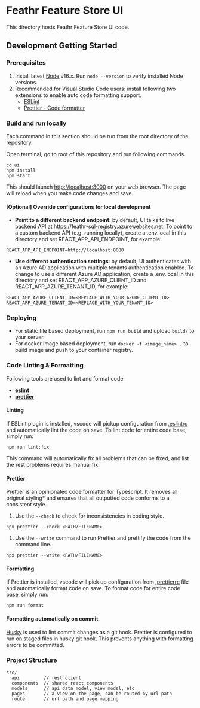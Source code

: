 # Feathr Feature Store UI

This directory hosts Feathr Feature Store UI code.

## Development Getting Started

### Prerequisites

1. Install latest [Node](https://nodejs.org/en/) v16.x. Run `node --version` to verify installed Node versions.
2. Recommended for Visual Studio Code users: install following two extensions to enable auto code formatting support.
   - [ESLint](https://marketplace.visualstudio.com/items?itemName=dbaeumer.vscode-eslint)
   - [Prettier - Code formatter](https://marketplace.visualstudio.com/items?itemName=esbenp.prettier-vscode)

### Build and run locally

Each command in this section should be run from the root directory of the repository.

Open terminal, go to root of this repository and run following commands.

```
cd ui
npm install
npm start
```

This should launch [http://localhost:3000](http://localhost:3000) on your web browser. The page will reload when you make code changes and save.

#### [Optional] Override configurations for local development

- **Point to a different backend endpoint**: by default, UI talks to live backend API at https://feathr-sql-registry.azurewebsites.net. To point to a custom backend API (e.g. running locally), create a .env.local in this directory and set REACT_APP_API_ENDPOINT, for example:

```
REACT_APP_API_ENDPOINT=http://localhost:8080
```

- **Use different authentication settings**: by default, UI authenticates with an Azure AD application with multiple tenants authentication enabled. To change to use a different Azure AD application, create a .env.local in this directory and set REACT_APP_AZURE_CLIENT_ID and REACT_APP_AZURE_TENANT_ID, for example:

```
REACT_APP_AZURE_CLIENT_ID=<REPLACE_WITH_YOUR_AZURE_CLIENT_ID>
REACT_APP_AZURE_TENANT_ID=<REPLACE_WITH_YOUR_TENANT_ID>
```

### Deploying

- For static file based deployment, run `npm run build` and upload `build/` to your server.
- For docker image based deployment, run `docker -t <image_name> .` to build image and push to your container registry.

### Code Linting & Formatting

Following tools are used to lint and format code:
  * [**eslint**](https://eslint.org/)
  * [**prettier**](https://prettier.io/)

#### Linting

If ESLint plugin is installed, vscode will pickup configuration from [.eslintrc](.eslintrc) and automatically lint the code on save. To lint code for entire code base, simply run:

```
npm run lint:fix
```

This command will automatically fix all problems that can be fixed, and list the rest problems requires manual fix.

#### Prettier

Prettier is an opinionated code formatter for Typescript. It removes all original styling* and ensures that all outputted code conforms to a consistent style.

1. Use the `--check` to check for inconsistencies in coding style.
```
npx prettier --check <PATH/FILENAME>
```

1. Use the `--write` command to run Prettier and prettify the code from the command line.

```
npx prettier --write <PATH/FILENAME>
```


#### Formatting

If Prettier is installed, vscode will pick up configuration from [.prettierrc](.prettierrc) file and automatically format code on save. To format code for entire code base, simply run:

```
npm run format
```

#### Formatting automatically on commit

[Husky](https://github.com/typicode/husky) is used to lint commit changes as a git hook. Prettier is configured to run on staged files in husky git hook. This prevents anything with formatting errors to be committed.

### Project Structure

```
src/
  api         // rest client
  components  // shared react components
  models      // api data model, view model, etc
  pages       // a view on the page, can be routed by url path
  router      // url path and page mapping
```
